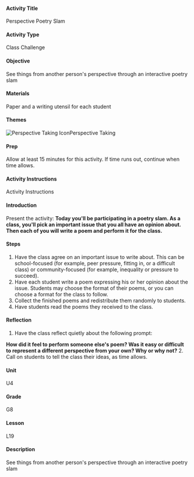 #### Activity Title
Perspective Poetry Slam
#### Activity Type
Class Challenge
#### Objective
See things from another person's perspective through an interactive poetry slam
#### Materials
Paper and a writing utensil for each student
#### Themes
![Perspective Taking Icon](http://v5cmservice.secondstep.org/MS3TP_IMAGES/SKILLS/SKILLS_SMALL_IMAGES/perspective-taking-sm.png)Perspective Taking
 

#### Prep

Allow at least 15 minutes for this activity. If time runs out, continue when time allows.

#### Activity Instructions
Activity Instructions
#### Introduction
Present the activity: **Today you'll be participating in a poetry slam. As a class, you'll pick an important issue that you all have an opinion about. Then each of you will write a poem and perform it for the class.**
#### Steps
1. Have the class agree on an important issue to write about. This can be school-focused (for example, peer pressure, fitting in, or a difficult class) or community-focused (for example, inequality or pressure to succeed).
2. Have each student write a poem expressing his or her opinion about the issue. Students may choose the format of their poems, or you can choose a format for the class to follow.
3. Collect the finished poems and redistribute them randomly to students.
4. Have students read the poems they received to the class.

#### Reflection
1. Have the class reflect quietly about the following prompt:

**How did it feel to perform someone else's poem? Was it easy or difficult to represent a different perspective from your own? Why or why not?**
2. Call on students to tell the class their ideas, as time allows.

#### Unit
U4
#### Grade
G8
#### Lesson
L19
#### Description
See things from another person's perspective through an interactive poetry slam
